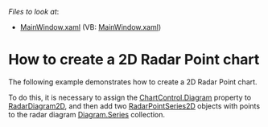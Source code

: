 <!-- default file list -->
*Files to look at*:

* [MainWindow.xaml](./CS/RadarPointSeries2D/MainWindow.xaml) (VB: [MainWindow.xaml](./VB/RadarPointSeries2D/MainWindow.xaml))
<!-- default file list end -->
# How to create a 2D Radar Point chart


<p>The following example demonstrates how to create a 2D Radar Point chart.</p><p>To do this, it is necessary to assign the <a href="http://help.devexpress.com/#WPF/DevExpressXpfChartsChartControl_Diagramtopic"><u>ChartControl.Diagram</u></a>  property to <a href="http://help.devexpress.com/#WPF/clsDevExpressXpfChartsRadarDiagram2Dtopic"><u>RadarDiagram2D</u></a>,  and then add two <a href="http://help.devexpress.com/#WPF/clsDevExpressXpfChartsRadarPointSeries2Dtopic"><u>RadarPointSeries2D</u></a> objects with points to the radar diagram <a href="http://help.devexpress.com/#WPF/DevExpressXpfChartsDiagram_Seriestopic"><u>Diagram.Series</u></a> collection. </p><br />
<br />


<br/>



